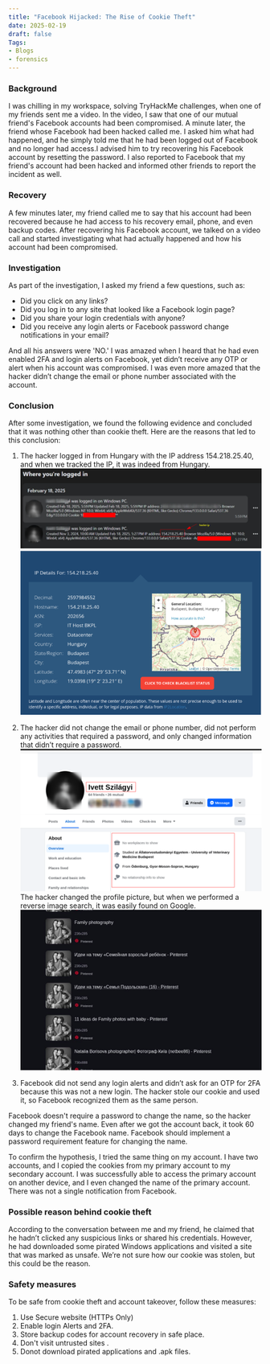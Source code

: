 ```yaml
---
title: "Facebook Hijacked: The Rise of Cookie Theft"
date: 2025-02-19
draft: false
Tags:
- Blogs
- forensics
---
```

### Background

I was chilling in my workspace, solving TryHackMe challenges, when one of my friends sent me a video. In the video, I saw that one of our mutual friend's Facebook accounts had been compromised. 
A minute later, the friend whose Facebook had been hacked called me. I asked him what had happened, and he simply told me that he had been logged out of Facebook and no longer had access.I advised him to try recovering his Facebook account by resetting the password. I also reported to Facebook that my friend's account had been hacked and informed other friends to report the incident as well.

### Recovery
A few minutes later, my friend called me to say that his account had been recovered because he had access to his recovery email, phone, and even backup codes. After recovering his Facebook account, we talked on a video call and started investigating what had actually happened and how his account had been compromised. 

### Investigation
As part of the investigation, I asked my friend a few questions, such as:

- Did you click on any links?
- Did you log in to any site that looked like a Facebook login page?
- Did you share your login credentials with anyone?
- Did you receive any login alerts or Facebook password change notifications in your email?

And all his answers were 'NO.' I was amazed when I heard that he had even enabled 2FA and login alerts on Facebook, yet didn’t receive any OTP or alert when his account was compromised. I was even more amazed that the hacker didn’t change the email or phone number associated with the account.

### Conclusion 
After some investigation, we found the following evidence and concluded that it was nothing other than cookie theft. Here are the reasons that led to this conclusion:

1. The hacker logged in from Hungary with the IP address 154.218.25.40, and when we tracked the IP, it was indeed from Hungary.
![alt text](image.png)
![alt text](image-1.png)
2. The hacker did not change the email or phone number, did not perform any activities that required a password, and only changed information that didn’t require a password.
![alt text](image-2.png)
The hacker changed the profile picture, but when we performed a reverse image search, it was easily found on Google.
![alt text](image-3.png)

3. Facebook did not send any login alerts and didn’t ask for an OTP for 2FA because this was not a new login. The hacker stole our cookie and used it, so Facebook recognized them as the same person.

Facebook doesn't require a password to change the name, so the hacker changed my friend's name. Even after we got the account back, it took 60 days to change the Facebook name. Facebook should implement a password requirement feature for changing the name.

To confirm the hypothesis, I tried the same thing on my account. I have two accounts, and I copied the cookies from my primary account to my secondary account. I was successfully able to access the primary account on another device, and I even changed the name of the primary account. There was not a single notification from Facebook.

### Possible reason behind cookie theft 

According to the conversation between me and my friend, he claimed that he hadn’t clicked any suspicious links or shared his credentials. However, he had downloaded some pirated Windows applications and visited a site that was marked as unsafe. We’re not sure how our cookie was stolen, but this could be the reason.

### Safety measures 
To be safe from cookie theft and account takeover, follow these measures:
1. Use Secure website (HTTPs Only)
2. Enable login Alerts and 2FA.
3. Store backup codes for account recovery in safe place.
4. Don't visit untrusted sites .
5. Donot download pirated applications and .apk files.

